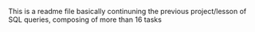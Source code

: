 This is a readme file basically continuning the previous project/lesson of SQL queries, composing of more than 16 tasks

